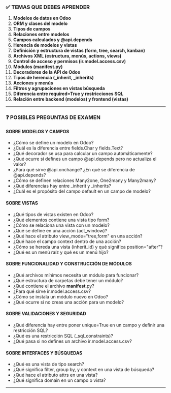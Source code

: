 
### **✅ TEMAS QUE DEBES APRENDER**

1. **Modelos de datos en Odoo**
2. **ORM y clases del modelo**
3. **Tipos de campos**
4. **Relaciones entre modelos**
5. **Campos calculados y @api.depends**
6. **Herencia de modelos y vistas**
7. **Definición y estructura de vistas (form, tree, search, kanban)**
8. **Archivos XML (estructura, menús, actions, views)**
9. **Control de acceso y permisos (ir.model.access.csv)**
10. **Módulos (__manifest__.py)**
11. **Decoradores de la API de Odoo**
12. **Tipos de herencia (_inherit, _inherits)**
13. **Acciones y menús**
14. **Filtros y agrupaciones en vistas búsqueda**
15. **Diferencia entre required=True y restricciones SQL**
16. **Relación entre backend (modelos) y frontend (vistas)**


---

### **❓ POSIBLES PREGUNTAS DE EXAMEN**


#### **SOBRE MODELOS Y CAMPOS**

- ¿Cómo se define un modelo en Odoo?
- ¿Cuál es la diferencia entre fields.Char y fields.Text?
- ¿Qué decorador se usa para calcular un campo automáticamente?
- ¿Qué ocurre si defines un campo @api.depends pero no actualiza el valor?
- ¿Para qué sirve @api.onchange? ¿En qué se diferencia de @api.depends?
- ¿Cómo se definen relaciones Many2one, One2many y Many2many?
- ¿Qué diferencias hay entre _inherit y _inherits?
- ¿Cuál es el propósito del campo default en un campo de modelo?
  
#### **SOBRE VISTAS**

- ¿Qué tipos de vistas existen en Odoo?
- ¿Qué elementos contiene una vista tipo form?
- ¿Cómo se relaciona una vista con un modelo?
- ¿Qué se define en una acción (act_window)?
- ¿Qué hace el atributo view_mode="tree,form" en una acción?
- ¿Qué hace el campo context dentro de una acción?
- ¿Cómo se hereda una vista (inherit_id) y qué significa position="after"?
- ¿Qué es un menú raíz y qué es un menú hijo?
  

#### **SOBRE FUNCIONALIDAD Y CONSTRUCCIÓN DE MÓDULOS**

- ¿Qué archivos mínimos necesita un módulo para funcionar?
- ¿Qué estructura de carpetas debe tener un módulo?
- ¿Qué contiene el archivo __manifest__.py?
- ¿Para qué sirve ir.model.access.csv?
- ¿Cómo se instala un módulo nuevo en Odoo?
- ¿Qué ocurre si no creas una acción para un modelo?
 

#### **SOBRE VALIDACIONES Y SEGURIDAD**

- ¿Qué diferencia hay entre poner unique=True en un campo y definir una restricción SQL?
- ¿Qué es una restricción SQL (_sql_constraints)?
- ¿Qué pasa si no defines un archivo ir.model.access.csv? 

#### **SOBRE INTERFACES Y BÚSQUEDAS**

- ¿Qué es una vista de tipo search?
- ¿Qué significa filter, group by, y context en una vista de búsqueda?
- ¿Qué hace el atributo attrs en una vista?
- ¿Qué significa domain en un campo o vista?


---
